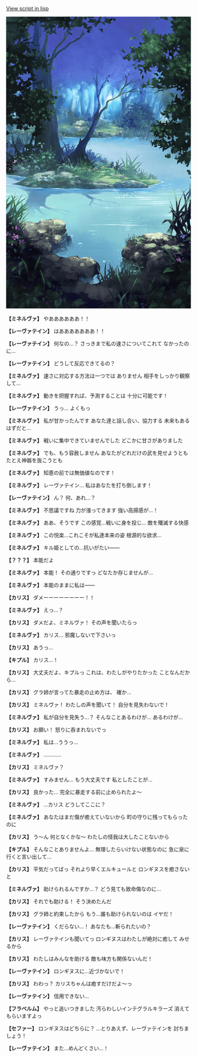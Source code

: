 [View script in lisp](../scripts/210122080.txt)

![fountain.png](../images/backgrounds/fountain.png)

**【ミネルヴァ】**
やああああああ！！

**【レーヴァテイン】**
はあああああああ！！

**【レーヴァテイン】**
何なの…？
さっきまで私の速さについてこれて
なかったのに…

**【レーヴァテイン】**
どうして反応できてるの？

**【ミネルヴァ】**
速さに対応する方法は一つでは
ありません
相手をしっかり観察して…

**【ミネルヴァ】**
動きを把握すれば、予測することは
十分に可能です！

**【レーヴァテイン】**
うっ…
よくもっ

**【ミネルヴァ】**
私が甘かったんです
あなた達と話し合い、協力する
未来もあるはずだと…

**【ミネルヴァ】**
戦いに集中できていませんでした
どこかに甘さがありました

**【ミネルヴァ】**
でも、もう容赦しません
あなたがどれだけの武を見せようとも
たとえ神器を抜こうとも

**【ミネルヴァ】**
知恵の前では無価値なのです！

**【ミネルヴァ】**
レーヴァテイン…
私はあなたを打ち倒します！

**【レーヴァテイン】**
ん？
何、あれ…？

**【ミネルヴァ】**
不思議ですね
力が漲ってきます
強い高揚感が…！

**【ミネルヴァ】**
ああ、そうです
この感覚…戦いに身を投じ…
敵を殲滅する快感

**【ミネルヴァ】**
この悦楽…これこそが私達本来の姿
根源的な欲求…

**【ミネルヴァ】**
キル姫としての…抗いがたい――

**【？？？】**
本能だよ

**【ミネルヴァ】**
本能！
その通りですっ
どなたか存じませんが…

**【ミネルヴァ】**
本能のままに私は――

**【カリス】**
ダメーーーーーーーー！！

**【ミネルヴァ】**
えっ…？

**【カリス】**
ダメだよ、ミネルヴァ！
その声を聞いたらっ

**【ミネルヴァ】**
カリス…
邪魔しないで下さいっ

**【カリス】**
あうっ…

**【キプル】**
カリス…！

**【カリス】**
大丈夫だよ、キプルっ
これは、わたしがやりたかった
ことなんだから…

**【カリス】**
グラ姉が言ってた暴走の止め方は、
確か…

**【カリス】**
ミネルヴァ！
わたしの声を聞いて！
自分を見失わないで！

**【ミネルヴァ】**
私が自分を見失う…？
そんなことあるわけが…
あるわけが…

**【カリス】**
お願い！
怒りに呑まれないでっ

**【ミネルヴァ】**
私は…ううっ…

**【ミネルヴァ】**
…………

**【カリス】**
ミネルヴァ？

**【ミネルヴァ】**
すみません…
もう大丈夫です
私としたことが…

**【カリス】**
良かった…
完全に暴走する前に止められたよ～

**【ミネルヴァ】**
…カリス
どうしてここに？

**【ミネルヴァ】**
あなたはまだ傷が癒えていないから
町の守りに残ってもらったのに

**【カリス】**
う～ん
何となくかな～
わたしの怪我は大したことないから

**【キプル】**
そんなことありませんよ…
無理したらいけない状態なのに
急に泉に行くと言い出して…

**【カリス】**
平気だってばっ
それより早くエルキュールと
ロンギヌスを癒さないと

**【ミネルヴァ】**
助けられるんですか…？
どう見ても致命傷なのに…

**【カリス】**
それでも助ける！
そう決めたんだ

**【カリス】**
グラ姉と約束したから
もう…誰も助けられないのは
イヤだ！

**【レーヴァテイン】**
くだらない…！
あなたも…斬られたいの？

**【カリス】**
レーヴァテインも聞いてっ
ロンギヌスはわたしが絶対に癒して
みせるから

**【カリス】**
わたしはみんなを助ける
敵も味方も関係ないんだ！

**【レーヴァテイン】**
ロンギヌスに…近づかないで！

**【カリス】**
わわっ？
カリスちゃんは癒すだけだよ～っ

**【レーヴァテイン】**
信用できない…

**【フラベルム】**
やっと追いつきました
汚らわしいインテグラルキラーズ
消えてもらいますよっ

**【セファー】**
ロンギヌスはどちらに？
…とりあえず、レーヴァテインを
討ちましょう！

**【レーヴァテイン】**
また…めんどくさい…！